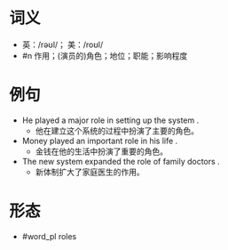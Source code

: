 # 词义
- 英：/rəʊl/； 美：/roʊl/
- #n 作用；(演员的)角色；地位；职能；影响程度
# 例句
- He played a major role in setting up the system .
	- 他在建立这个系统的过程中扮演了主要的角色。
- Money played an important role in his life .
	- 金钱在他的生活中扮演了重要的角色。
- The new system expanded the role of family doctors .
	- 新体制扩大了家庭医生的作用。
# 形态
- #word_pl roles
